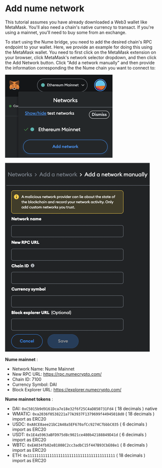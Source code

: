 # Add nume network

This tutorial assumes you have already downloaded a Web3 wallet like MetaMask. You'll also need a chain's native currency to transact. If you're using a mainnet, you'll need to buy some from an exchange.

To start using the Nume bridge, you need to add the desired chain's RPC endpoint to your wallet. Here, we provide an example for doing this using the MetaMask wallet. You need to first click on the MetaMask extension on your browser, click MetaMask's network selector dropdown, and then click the Add Network button. Click "Add a network manually" and then provide the information corresponding the the Nume chain you want to connect to:

![Add network](../images/bridge/mm-add-network.png)

![Add network form](../images/bridge/mm-add-network-form.png)

**Nume mainnet** :

- Network Name: Nume Mainnet
- New RPC URL: https://rpc.numecrypto.com/
- Chain ID: 7100
- Currency Symbol: DAI
- Block Explorer URL: https://explorer.numecrypto.com/

**Nume mainnet tokens** :

- DAI: `0xC5015b9d9161Dca7e18e32f6f25C4aD850731Fd4` ( 18 decimals ) native
- WMATIC: `0xa2036f0538221a77A3937F1379699f44945018d0` ( 18 decimals ) import as ERC20
- USDC: `0xA8CE8aee21bC2A48a5EF670afCc9274C7bbbC035` ( 6 decimals ) import as ERC20
- USDT: `0x1E4a5963aBFD975d8c9021ce480b42188849D41d` ( 6 decimals ) import as ERC20
- WBTC: `0xEA034fb02eB1808C2cc3adbC15f447B93CbE08e1` ( 8 decimals ) import as ERC20
- ETH: `0x1111111111111111111111111111111111111111` ( 18 decimals ) import as ERC20
